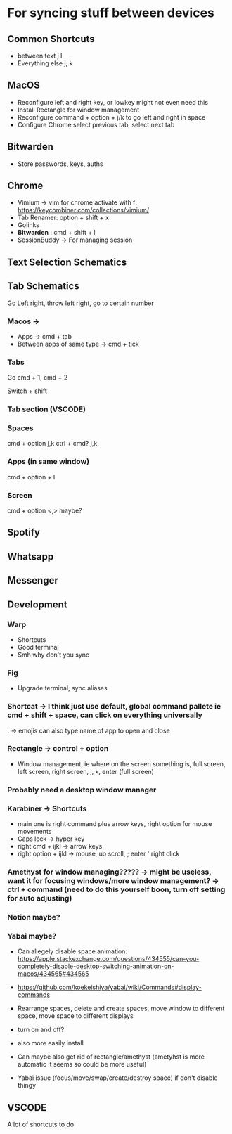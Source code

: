 # For syncing stuff between devices


## Common Shortcuts
- between text j l
- Everything else j, k

## MacOS
- Reconfigure left and right key, or lowkey might not even need this
- Install Rectangle for window management
- Reconfigure command + option + j/k to go left and right in space
- Configure Chrome select previous tab, select next tab

## Bitwarden
- Store passwords, keys, auths

## Chrome
- Vimium -> vim for chrome activate with f: https://keycombiner.com/collections/vimium/ 
- Tab Renamer: option + shift + x
- Golinks
- **Bitwarden** : cmd + shift + l 
- SessionBuddy -> For managing session


## Text Selection Schematics

## Tab Schematics
Go Left right, throw left right, go to certain number

### Macos -> 
- Apps -> cmd + tab
- Between apps of same type -> cmd + tick

### Tabs
Go
cmd + 1, cmd + 2

Switch + shift


### Tab section (VSCODE)


### Spaces
cmd + option j,k
ctrl + cmd? j,k


### Apps (in same window)
cmd + option + l

### Screen
cmd + option <,> maybe?


## Spotify
## Whatsapp
## Messenger

## Development

### Warp
- Shortcuts
- Good terminal
- Smh why don't you sync

### Fig
- Upgrade terminal, sync aliases

### Shortcat -> I think just use default, global command pallete ie cmd + shift + space, can click on everything universally
: -> emojis
can also type name of app to open and close


### Rectangle -> control + option
- Window management, ie where on the screen something is, full screen, left screen, right screen,
j, k, enter (full screen)

### Probably need a desktop window manager


### Karabiner -> Shortcuts
- main one is right command plus arrow keys, right option for mouse movements
- Caps lock -> hyper key
- right cmd + ijkl -> arrow keys
- right option + ijkl -> mouse, uo scroll, ; enter ' right click


### Amethyst for window managing????? -> might be useless, want it for focusing windows/more window management? -> ctrl + command (need to do this yourself boon, turn off setting for auto adjusting)

### Notion maybe?

### Yabai maybe?
- Can allegely disable space animation: https://apple.stackexchange.com/questions/434555/can-you-completely-disable-desktop-switching-animation-on-macos/434565#434565

- https://github.com/koekeishiya/yabai/wiki/Commands#display-commands
- Rearrange spaces, delete and create spaces, move window to different space, move space to different displays
- turn on and off?
- also more easily install
- Can maybe also get rid of rectangle/amethyst (ametyhst is more automatic it seems so could be more useful)
- Yabai issue (focus/move/swap/create/destroy space) if don't disable thingy
## VSCODE
A lot of shortcuts to do
